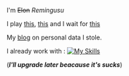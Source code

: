 I'm ~~Elon~~ *Remingusu*

I play [this](https://genshin.hoyoverse.com), [this](https://hsr.hoyoverse.com) and I wait for [this](https://www.projectmugen.com/)

My [blog](https://blogs.mtdv.me/blog/posts/user_personal_data_copyt) on personal data I stole.

I already work with : [![My Skills](https://skillicons.dev/icons?i=py,cpp,css,html,java,js,sqlite,discord,git,github,idea,md,raspberrypi,stackoverflow)](https://skillicons.dev)

(***I'll upgrade later beacause it's sucks***)
